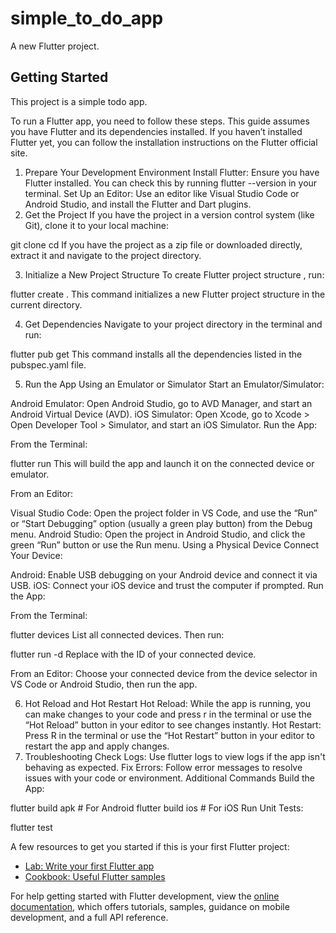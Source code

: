 # simple_to_do_app

A new Flutter project.

## Getting Started

This project is a simple todo app.

To run a Flutter app, you need to follow these steps. This guide assumes you have Flutter and its dependencies installed. If you haven’t installed Flutter yet, you can follow the installation instructions on the Flutter official site.

1. Prepare Your Development Environment
   Install Flutter: Ensure you have Flutter installed. You can check this by running flutter --version in your terminal.
   Set Up an Editor: Use an editor like Visual Studio Code or Android Studio, and install the Flutter and Dart plugins.
2. Get the Project
   If you have the project in a version control system (like Git), clone it to your local machine:

git clone <repository-url>
cd <project-directory>
If you have the project as a zip file or downloaded directly, extract it and navigate to the project directory.


3. Initialize a New Project Structure
To create Flutter project structure , run:

flutter create .
This command initializes a new Flutter project structure in the current directory.

4. Get Dependencies
   Navigate to your project directory in the terminal and run:

flutter pub get
This command installs all the dependencies listed in the pubspec.yaml file.

5. Run the App
   Using an Emulator or Simulator
   Start an Emulator/Simulator:

Android Emulator: Open Android Studio, go to AVD Manager, and start an Android Virtual Device (AVD).
iOS Simulator: Open Xcode, go to Xcode > Open Developer Tool > Simulator, and start an iOS Simulator.
Run the App:

From the Terminal:

flutter run
This will build the app and launch it on the connected device or emulator.

From an Editor:

Visual Studio Code: Open the project folder in VS Code, and use the “Run” or “Start Debugging” option (usually a green play button) from the Debug menu.
Android Studio: Open the project in Android Studio, and click the green “Run” button or use the Run menu.
Using a Physical Device
Connect Your Device:

Android: Enable USB debugging on your Android device and connect it via USB.
iOS: Connect your iOS device and trust the computer if prompted.
Run the App:

From the Terminal:

flutter devices
List all connected devices. Then run:

flutter run -d <device-id>
Replace <device-id> with the ID of your connected device.

From an Editor:
Choose your connected device from the device selector in VS Code or Android Studio, then run the app.

6. Hot Reload and Hot Restart
   Hot Reload: While the app is running, you can make changes to your code and press r in the terminal or use the “Hot Reload” button in your editor to see changes instantly.
   Hot Restart: Press R in the terminal or use the “Hot Restart” button in your editor to restart the app and apply changes.
6. Troubleshooting
   Check Logs: Use flutter logs to view logs if the app isn't behaving as expected.
   Fix Errors: Follow error messages to resolve issues with your code or environment.
   Additional Commands
   Build the App:

flutter build apk   # For Android
flutter build ios   # For iOS
Run Unit Tests:

flutter test

A few resources to get you started if this is your first Flutter project:

- [Lab: Write your first Flutter app](https://docs.flutter.dev/get-started/codelab)
- [Cookbook: Useful Flutter samples](https://docs.flutter.dev/cookbook)

For help getting started with Flutter development, view the
[online documentation](https://docs.flutter.dev/), which offers tutorials,
samples, guidance on mobile development, and a full API reference.
